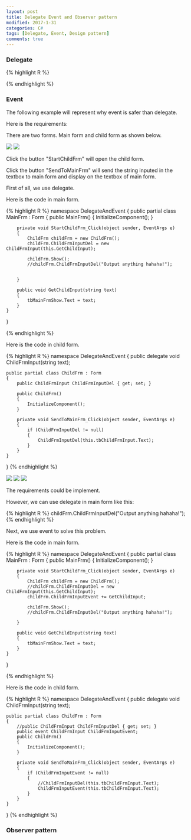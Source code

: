 ```yaml
---
layout: post
title: Delegate Event and Observer pattern
modified: 2017-1-31
categories: C#
tags: [Delegate, Event, Design pattern]
comments: true
---
```



### Delegate


{% highlight R %}

{% endhighlight %}



### Event

The following example will represent why event is safer than delegate.

Here is the requirements: 

There are two forms. Main form and child form as shown below.

<img src="/images/delegate/mainfrm.jpg">

<img src="/images/delegate/childForm.jpg">

Click the button "StartChildFrm" will open the child form.

Click the button "SendToMainFrm" will send the string inputed in the textbox to main form and display on the textbox of main form.

First of all, we use delegate.

Here is the code in main form.

{% highlight R %}
namespace DelegateAndEvent
{
    public partial class MainFrm : Form
    {
        public MainFrm()
        {
            InitializeComponent();
        }

        private void StartChildFrm_Click(object sender, EventArgs e)
        {
            ChildFrm childFrm = new ChildFrm();
            childFrm.ChildFrmInputDel = new ChildFrmInput(this.GetChildInput);            

            childFrm.Show();
            //childFrm.ChildFrmInputDel("Output anything hahaha!");


        }

        public void GetChildInput(string text)
        {
            tbMainFrmShow.Text = text;
        }
    }
}

{% endhighlight %}

Here is the code in child form.

{% highlight R %}
namespace DelegateAndEvent
{
    public delegate void ChildFrmInput(string text);

    public partial class ChildFrm : Form
    {
        public ChildFrmInput ChildFrmInputDel { get; set; }

        public ChildFrm()
        {
            InitializeComponent();
        }

        private void SendToMainFrm_Click(object sender, EventArgs e)
        {
            if (ChildFrmInputDel != null)
            {
                ChildFrmInputDel(this.tbChildFrmInput.Text);
            }
        }
    }
}
{% endhighlight %}

<img src="/images/delegate/childinput.jpg">

<img src="/images/delegate/MainGetinput.jpg">

<img src="/images/delegate/delegateProblem.jpg">

The requirements could be implement.

However, we can use delegate in main form like this:

{% highlight R %}
 childFrm.ChildFrmInputDel("Output anything hahaha!");
{% endhighlight %}


Next, we use event to solve this problem.

Here is the code in main form.

{% highlight R %}
namespace DelegateAndEvent
{
    public partial class MainFrm : Form
    {
        public MainFrm()
        {
            InitializeComponent();
        }

        private void StartChildFrm_Click(object sender, EventArgs e)
        {
            ChildFrm childFrm = new ChildFrm();
            //childFrm.ChildFrmInputDel = new ChildFrmInput(this.GetChildInput);
            childFrm.ChildFrmInputEvent += GetChildInput;

            childFrm.Show();
            //childFrm.ChildFrmInputDel("Output anything hahaha!");          

        }

        public void GetChildInput(string text)
        {
            tbMainFrmShow.Text = text;
        }
    }
}

{% endhighlight %}

Here is the code in child form.

{% highlight R %}
namespace DelegateAndEvent
{
    public delegate void ChildFrmInput(string text);

    public partial class ChildFrm : Form
    {
        //public ChildFrmInput ChildFrmInputDel { get; set; }
        public event ChildFrmInput ChildFrmInputEvent;
        public ChildFrm()
        {
            InitializeComponent();
        }

        private void SendToMainFrm_Click(object sender, EventArgs e)
        {
            if (ChildFrmInputEvent != null)
            {
                //ChildFrmInputDel(this.tbChildFrmInput.Text);
                ChildFrmInputEvent(this.tbChildFrmInput.Text);
            }
        }
    }
}
{% endhighlight %}

### Observer pattern





